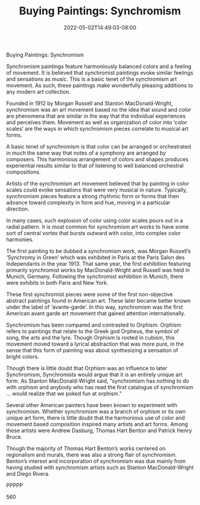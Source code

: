 ﻿---
title: "Buying Paintings: Synchromism"
date: 2022-05-02T14:49:03-08:00
description: "Buying Paintings Tips for Web Success"
featured_image: "/images/Buying Paintings.jpg"
tags: ["Buying Paintings"]
---

Buying Paintings: Synchromism

Synchromism paintings feature harmoniously balanced colors and a feeling of movement. It is believed that synchromist paintings evoke similar feelings and sensations as music. This is a basic tenet of the synchromism art movement. As such, these paintings make wonderfully pleasing additions to any modern art collection.

Founded in 1912 by Morgan Russell and Stanton MacDonald-Wright, synchromism was an art movement based no the idea that sound and color are phenomena that are similar in the way that the individual experiences and perceives them. Movement as well as organization of color into ‘color scales’ are the ways in which synchromism pieces correlate to musical art forms.

A basic tenet of synchromism is that color can be arranged or orchestrated in much the same way that notes of a symphony are arranged by composers. This harmonious arrangement of colors and shapes produces experiential results similar to that of listening to well balanced orchestral compositions.

Artists of the synchromism art movement believed that by painting in color scales could evoke sensations that were very musical in nature. Typically, synchromism pieces feature a strong rhythmic form or forms that then advance toward complexity in form and hue, moving in a particular direction.

In many cases, such explosion of color using color scales pours out in a radial pattern. It is most common for synchromism art works to have some sort of central vortex that bursts outward with color, into complex color harmonies.

The first painting to be dubbed a synchromism work, was Morgan Russell’s ‘Synchromy in Green’ which was exhibited in Paris at the Paris Salon des Independants in the year 1913. That same year, the first exhibition featuring primarily synchromist works by MacDonald-Wright and Russell was held in Munich, Germany. Following the synchromist exhibition in Munich, there were exhibits in both Paris and New York.

These first synchromist pieces were some of the first non-objective abstract paintings found in American art. These later became better known under the label of ‘avante-garde’. In this way, synchromism was the first American avant garde art movement that gained attention internationally.

Synchromism has been compared and contrasted to Orphism. Orphism refers to paintings that relate to the Greek god Orpheus, the symbol of song, the arts and the lyre. Though Orphism is rooted in cubism, this movement moved toward a lyrical abstraction that was more pure, in the sense that this form of painting was about synthesizing a sensation of bright colors.

Though there is little doubt that Orphism was an influence to later Synchromism, Synchromists would argue that it is an entirely unique art form. As Stanton MacDonald-Wright said, “synchromism has nothing to do with orphism and anybody who has read the first catalogue of synchromism … would realize that we poked fun at orphism.”

Several other American painters have been known to experiment with synchromism. Whether synchromism was a branch of orphism or its own unique art form, there is little doubt that the harmonious use of color and movement based composition inspired many artists and art forms. Among these artists were Andrew Dasburg, Thomas Hart Benton and Patrick Henry Bruce.

Though the majority of Thomas Hart Benton’s works centered on regionalism and murals, there was also a strong flair of synchromism. Benton’s interest and incorporation of synchromism was due mainly from having studied with synchromism artists such as Stanton MacDonald-Wright and Diego Rivera.

PPPPP

560
